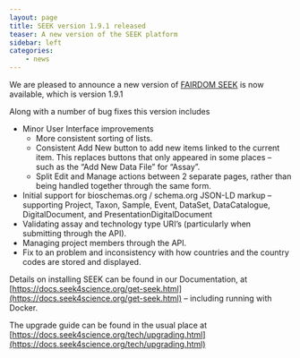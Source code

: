 ```yaml
---
layout: page
title: SEEK version 1.9.1 released
teaser: A new version of the SEEK platform
sidebar: left
categories:
    - news
---
```


We are pleased to announce a new version of [FAIRDOM SEEK](/platform/seek/) is now available, which is version 1.9.1

Along with a number of bug fixes this version includes

* Minor User Interface improvements
  * More consistent sorting of lists.
  * Consistent Add New button to add new items linked to the current item. This replaces buttons that only appeared in some places – such as the “Add New Data File” for “Assay”.
  * Split Edit and Manage actions between 2 separate pages, rather than being handled together through the same form.
* Initial support for bioschemas.org / schema.org JSON-LD markup – supporting Project, Taxon, Sample, Event, DataSet, DataCatalogue, DigitalDocument, and PresentationDigitalDocument
* Validating assay and technology type URI’s (particularly when submitting through the API).
* Managing project members through the API.
* Fix to an problem and inconsistency with how countries and the country codes are stored and displayed.

Details on installing SEEK can be found in our Documentation, at [https://docs.seek4science.org/get-seek.html](https://docs.seek4science.org/get-seek.html) – including running with Docker.

The upgrade guide can be found in the usual place at [https://docs.seek4science.org/tech/upgrading.html](https://docs.seek4science.org/tech/upgrading.html)